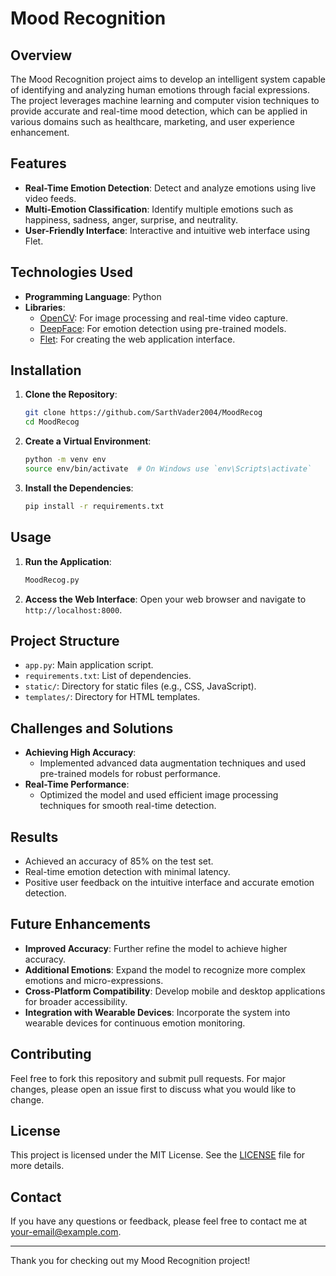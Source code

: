 # Mood Recognition

## Overview
The Mood Recognition project aims to develop an intelligent system capable of identifying and analyzing human emotions through facial expressions. The project leverages machine learning and computer vision techniques to provide accurate and real-time mood detection, which can be applied in various domains such as healthcare, marketing, and user experience enhancement.

## Features
- **Real-Time Emotion Detection**: Detect and analyze emotions using live video feeds.
- **Multi-Emotion Classification**: Identify multiple emotions such as happiness, sadness, anger, surprise, and neutrality.
- **User-Friendly Interface**: Interactive and intuitive web interface using Flet.

## Technologies Used
- **Programming Language**: Python
- **Libraries**:
  - [OpenCV](https://opencv.org/): For image processing and real-time video capture.
  - [DeepFace](https://github.com/serengil/deepface): For emotion detection using pre-trained models.
  - [Flet](https://flet.dev/): For creating the web application interface.

## Installation

1. **Clone the Repository**:
    ```bash
    git clone https://github.com/SarthVader2004/MoodRecog
    cd MoodRecog
    ```

2. **Create a Virtual Environment**:
    ```bash
    python -m venv env
    source env/bin/activate  # On Windows use `env\Scripts\activate`
    ```

3. **Install the Dependencies**:
    ```bash
    pip install -r requirements.txt
    ```

## Usage

1. **Run the Application**:
    ```bash
    MoodRecog.py
    ```

2. **Access the Web Interface**:
   Open your web browser and navigate to `http://localhost:8000`.

## Project Structure
- `app.py`: Main application script.
- `requirements.txt`: List of dependencies.
- `static/`: Directory for static files (e.g., CSS, JavaScript).
- `templates/`: Directory for HTML templates.

## Challenges and Solutions
- **Achieving High Accuracy**:
  - Implemented advanced data augmentation techniques and used pre-trained models for robust performance.
- **Real-Time Performance**:
  - Optimized the model and used efficient image processing techniques for smooth real-time detection.

## Results
- Achieved an accuracy of 85% on the test set.
- Real-time emotion detection with minimal latency.
- Positive user feedback on the intuitive interface and accurate emotion detection.

## Future Enhancements
- **Improved Accuracy**: Further refine the model to achieve higher accuracy.
- **Additional Emotions**: Expand the model to recognize more complex emotions and micro-expressions.
- **Cross-Platform Compatibility**: Develop mobile and desktop applications for broader accessibility.
- **Integration with Wearable Devices**: Incorporate the system into wearable devices for continuous emotion monitoring.

## Contributing
Feel free to fork this repository and submit pull requests. For major changes, please open an issue first to discuss what you would like to change.

## License
This project is licensed under the MIT License. See the [LICENSE](LICENSE) file for more details.

## Contact
If you have any questions or feedback, please feel free to contact me at [your-email@example.com](mailto:your-email@example.com).

---

Thank you for checking out my Mood Recognition project!

